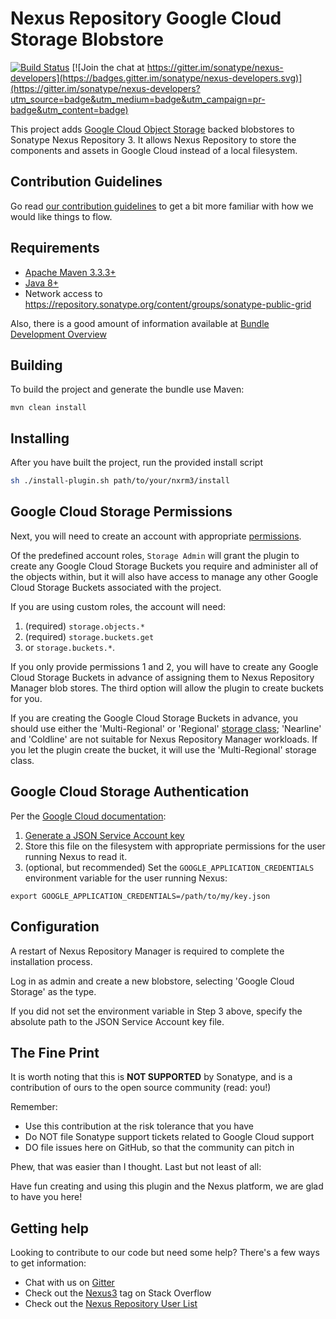 <!--

    Sonatype Nexus (TM) Open Source Version
    Copyright (c) 2017-present Sonatype, Inc.
    All rights reserved. Includes the third-party code listed at http://links.sonatype.com/products/nexus/oss/attributions.

    This program and the accompanying materials are made available under the terms of the Eclipse Public License Version 1.0,
    which accompanies this distribution and is available at http://www.eclipse.org/legal/epl-v10.html.

    Sonatype Nexus (TM) Professional Version is available from Sonatype, Inc. "Sonatype" and "Sonatype Nexus" are trademarks
    of Sonatype, Inc. Apache Maven is a trademark of the Apache Software Foundation. M2eclipse is a trademark of the
    Eclipse Foundation. All other trademarks are the property of their respective owners.

-->
Nexus Repository Google Cloud Storage Blobstore
==============================

[![Build Status](https://travis-ci.org/sonatype-nexus-community/nexus-blobstore-google-cloud.svg?branch=master)](https://travis-ci.org/sonatype-nexus-community/nexus-blobstore-google-cloud) [![Join the chat at https://gitter.im/sonatype/nexus-developers](https://badges.gitter.im/sonatype/nexus-developers.svg)](https://gitter.im/sonatype/nexus-developers?utm_source=badge&utm_medium=badge&utm_campaign=pr-badge&utm_content=badge)

This project adds [Google Cloud Object Storage](https://cloud.google.com/storage/) backed blobstores to Sonatype Nexus 
Repository 3.  It allows Nexus Repository to store the components and assets in Google Cloud instead of a
local filesystem.

Contribution Guidelines
-----------------------

Go read [our contribution guidelines](/.github/CONTRIBUTING.md) to get a bit more familiar with how
we would like things to flow.

Requirements
------------

* [Apache Maven 3.3.3+](https://maven.apache.org/install.html)
* [Java 8+](http://www.oracle.com/technetwork/java/javase/downloads/jdk8-downloads-2133151.html)
* Network access to https://repository.sonatype.org/content/groups/sonatype-public-grid

Also, there is a good amount of information available at [Bundle Development Overview](https://help.sonatype.com/display/NXRM3/Bundle+Development#BundleDevelopment-BundleDevelopmentOverview)

Building
--------

To build the project and generate the bundle use Maven:

    mvn clean install

Installing
----------

After you have built the project, run the provided install script

```bash
sh ./install-plugin.sh path/to/your/nxrm3/install
```

Google Cloud Storage Permissions
--------------------------------

Next, you will need to create an account with appropriate [permissions](https://cloud.google.com/storage/docs/access-control/iam-roles).

Of the predefined account roles, `Storage Admin` will grant the plugin to create any Google Cloud Storage Buckets you 
require and administer all of the objects within, but it will also have access to manage any other Google Cloud Storage
Buckets associated with the project.

If you are using custom roles, the account will need:

1. (required) `storage.objects.*`
2. (required) `storage.buckets.get` 
3. or `storage.buckets.*`.

If you only provide permissions 1 and 2, you will have to create any Google Cloud Storage Buckets in advance of assigning
them to Nexus Repository Manager blob stores. The third option will allow the plugin to create buckets for you.

If you are creating the Google Cloud Storage Buckets in advance, you should use either the 'Multi-Regional' or 'Regional'
[storage class](https://cloud.google.com/storage/sla); 'Nearline' and 'Coldline' are not suitable for Nexus Repository Manager workloads.
If you let the plugin create the bucket, it will use the 'Multi-Regional' storage class.

Google Cloud Storage Authentication
-----------------------------------

Per the [Google Cloud documentation](https://github.com/GoogleCloudPlatform/google-cloud-java#authentication):

1. [Generate a JSON Service Account key](https://cloud.google.com/storage/docs/authentication?hl=en#service_accounts) 
2. Store this file on the filesystem with appropriate permissions for the user running Nexus to read it.
3. (optional, but recommended) Set the `GOOGLE_APPLICATION_CREDENTIALS` environment variable for the user running Nexus:

```
export GOOGLE_APPLICATION_CREDENTIALS=/path/to/my/key.json

```

Configuration
-------------

A restart of Nexus Repository Manager is required to complete the installation process.

Log in as admin and create a new blobstore, selecting 'Google Cloud Storage' as the type.

If you did not set the environment variable in Step 3 above, specify the absolute path to the JSON Service Account key file.

The Fine Print
--------------

It is worth noting that this is **NOT SUPPORTED** by Sonatype, and is a contribution of ours
to the open source community (read: you!)

Remember:

* Use this contribution at the risk tolerance that you have
* Do NOT file Sonatype support tickets related to Google Cloud support
* DO file issues here on GitHub, so that the community can pitch in

Phew, that was easier than I thought. Last but not least of all:

Have fun creating and using this plugin and the Nexus platform, we are glad to have you here!

Getting help
------------

Looking to contribute to our code but need some help? There's a few ways to get information:

* Chat with us on [Gitter](https://gitter.im/sonatype/nexus-developers)
* Check out the [Nexus3](http://stackoverflow.com/questions/tagged/nexus3) tag on Stack Overflow
* Check out the [Nexus Repository User List](https://groups.google.com/a/glists.sonatype.com/forum/?hl=en#!forum/nexus-users)